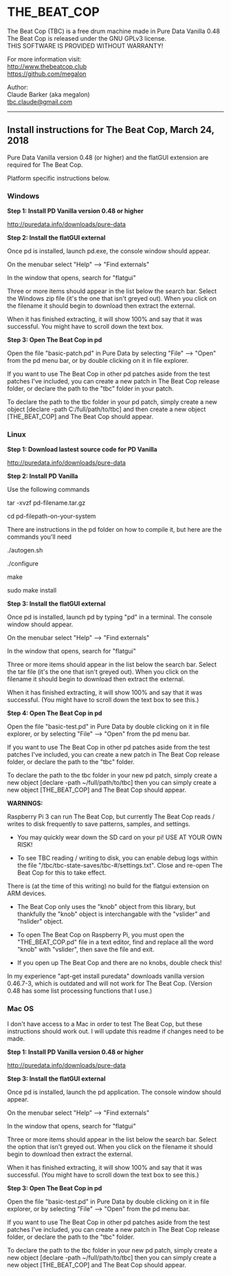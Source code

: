 # THE_BEAT_COP
The Beat Cop (TBC) is a free drum machine made in Pure Data Vanilla 0.48                               
The Beat Cop is released under the GNU GPLv3 license.    
THIS SOFTWARE IS PROVIDED WITHOUT WARRANTY!              

For more information visit:                                  
http://www.thebeatcop.club                               
https://github.com/megalon                               

Author:                                                      
Claude Barker (aka megalon)                              
tbc.claude@gmail.com                                     

_________

## Install instructions for The Beat Cop, March 24, 2018

Pure Data Vanilla version 0.48 (or higher) and the flatGUI extension are required for The Beat Cop.

Platform specific instructions below.


### Windows    
**Step 1: Install PD Vanilla version 0.48 or higher**

http://puredata.info/downloads/pure-data 



**Step 2: Install the flatGUI external**

Once pd is installed, launch pd.exe, the console window should appear.

On the menubar select "Help" --> "Find externals"

In the window that opens, search for "flatgui"

Three or more items should appear in the list below the search bar. Select the Windows zip file (it's the one that isn't greyed out). When you click on the filename it should begin to download then extract the external.

When it has finished extracting, it will show 100% and say that it was successful. You might have to scroll down the text box.



**Step 3: Open The Beat Cop in pd**

Open the file "basic-patch.pd" in Pure Data by selecting "File" --> "Open" from the pd menu bar, or by double clicking on it in file explorer.



If you want to use The Beat Cop in other pd patches aside from the test patches I've included, you can create a new patch in The Beat Cop release folder, or declare the path to the "tbc" folder in your patch.

To declare the path to the tbc folder in your pd patch, simply create a new object [declare -path C:/full/path/to/tbc] and then create a new object [THE_BEAT_COP] and The Beat Cop should appear.


### Linux

**Step 1: Download lastest source code for PD Vanilla**

http://puredata.info/downloads/pure-data 



**Step 2: Install PD Vanilla**

Use the following commands

tar -xvzf pd-filename.tar.gz

cd pd-filepath-on-your-system



There are instructions in the pd folder on how to compile it, but here are the commands you'll need



./autogen.sh

./configure

make

sudo make install



**Step 3: Install the flatGUI external**

Once pd is installed, launch pd by typing "pd" in a terminal. The console window should appear.

On the menubar select "Help" --> "Find externals"

In the window that opens, search for "flatgui"

Three or more items should appear in the list below the search bar. Select the tar file (it's the one that isn't greyed out). When you click on the filename it should begin to download then extract the external.

When it has finished extracting, it will show 100% and say that it was successful. (You might have to scroll down the text box to see this.)



**Step 4: Open The Beat Cop in pd**

Open the file "basic-test.pd" in Pure Data by double clicking on it in file explorer, or by selecting "File" --> "Open" from the pd menu bar.



If you want to use The Beat Cop in other pd patches aside from the test patches I've included, you can create a new patch in The Beat Cop release folder, or declare the path to the "tbc" folder.

To declare the path to the tbc folder in your new pd patch, simply create a new object [declare -path ~/full/path/to/tbc] then you can simply create a new object [THE_BEAT_COP] and The Beat Cop should appear.

**WARNINGS:**

Raspberry Pi 3 can run The Beat Cop, but currently The Beat Cop reads / writes to disk frequently to save patterns, samples, and settings.

  * You may quickly wear down the SD card on your pi! USE AT YOUR OWN RISK!

  * To see TBC reading / writing to disk, you can enable debug logs within the file "/tbc/tbc-state-saves/tbc-#/settings.txt". Close and re-open The Beat Cop for this to take effect.    



There is (at the time of this writing) no build for the flatgui extension on ARM devices.

  * The Beat Cop only uses the "knob" object from this library, but thankfully the "knob" object is interchangable with the "vslider" and "hslider" object.

  * To open The Beat Cop on Raspberry Pi, you must open the "THE_BEAT_COP.pd" file in a text editor, find and replace all the word "knob" with "vslider", then save the file and exit.

  * If you open up The Beat Cop and there are no knobs, double check this!



In my experience "apt-get install puredata" downloads vanilla version 0.46.7-3, which is outdated and will not work for The Beat Cop. (Version 0.48 has some list processing functions that I use.)


### Mac OS


I don't have access to a Mac in order to test The Beat Cop, but these instructions should work out. I will update this readme if changes need to be made.



**Step 1: Install PD Vanilla version 0.48 or higher**

http://puredata.info/downloads/pure-data 



**Step 3: Install the flatGUI external**

Once pd is installed, launch the pd application. The console window should appear.

On the menubar select "Help" --> "Find externals"

In the window that opens, search for "flatgui"

Three or more items should appear in the list below the search bar. Select the option that isn't greyed out. When you click on the filename it should begin to download then extract the external.

When it has finished extracting, it will show 100% and say that it was successful. (You might have to scroll down the text box to see this.)



**Step 3: Open The Beat Cop in pd**

Open the file "basic-test.pd" in Pure Data by double clicking on it in file explorer, or by selecting "File" --> "Open" from the pd menu bar.

If you want to use The Beat Cop in other pd patches aside from the test patches I've included, you can create a new patch in The Beat Cop release folder, or declare the path to the "tbc" folder.

To declare the path to the tbc folder in your new pd patch, simply create a new object [declare -path ~/full/path/to/tbc] then you can simply create a new object [THE_BEAT_COP] and The Beat Cop should appear.
